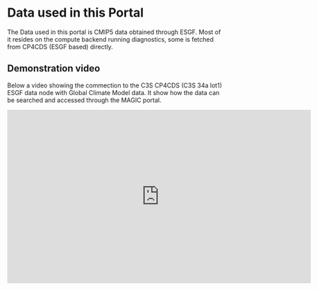 # Data used in this Portal

The Data used in this portal is CMIP5 data obtained through ESGF. Most of it resides on the compute backend running diagnostics, some is fetched from CP4CDS (ESGF based) directly.

## Demonstration video
Below a video showing the commection to the C3S CP4CDS (C3S 34a lot1) ESGF data node with Global Climate Model data. It show how the data can be searched and accessed through the MAGIC portal.

<iframe width="700" height="400" src="https://www.youtube.com/embed/UY9D2kujdPY" frameborder="0" allowfullscreen></frame>

Magic portal with connection to CP4CDS

## Data discovery in previous Compute-Test Portal

This portal is the third iteration of the MAGIC portal. Though the used backend is based on the same software, not all functionality of the previous 'compute-test' portal is available yet in the frontend portal. For now, the compute-test portal complements this portal, and is available at: https://compute-test.c3s-magic.eu/impactportal/

The compute-test portal has a link to the data as provided by CP4CDS.

Before using the compute-test portal you need to sign in with an OpenID. On the compute-test portal go to [Sign In](https://compute-test.c3s-magic.eu/impactportal/account/login.jsp). Click on the 'Sign in with BADC/CEDA OpenID'. If you do not have a CEDA OpenID, you can click on 'register' to get one.

Data can be browsed and viewed in the [Data discovery](https://compute-test.c3s-magic.eu/impactportal/account/processing.jsp) section of the compute-test portal.

Browsing the (meta)data is public, for access to the data you will need to sign-in.
